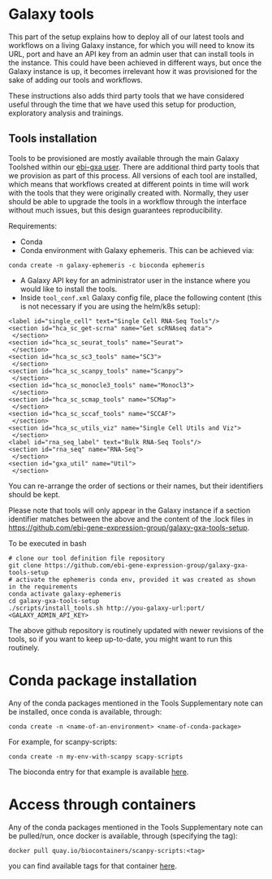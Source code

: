 # Galaxy tools

This part of the setup explains how to deploy all of our latest tools and workflows on a living Galaxy instance, for which you will need to know its URL, port and have an API key from an admin user that can install tools in the instance. This could have been achieved in different ways, but once the Galaxy instance is up, it becomes irrelevant how it was provisioned for the sake of adding our tools and workflows.

These instructions also adds third party tools that we have considered useful through the time that we have used this setup for production, exploratory analysis and trainings.

## Tools installation

Tools to be provisioned are mostly available through the main Galaxy Toolshed within our [ebi-gxa user](https://toolshed.g2.bx.psu.edu/view/ebi-gxa). There are additional third party tools that we provision as part of this process. All versions of each tool are installed, which means that workflows created at different points in time will work with the tools that they were originally created with. Normally, they user should be able to upgrade the tools in a workflow through the interface without much issues, but this design guarantees reproducibility.

Requirements:
- Conda
- Conda environment with Galaxy ephemeris. This can be achieved via:

```
conda create -n galaxy-ephemeris -c bioconda ephemeris
```

- A Galaxy API key for an administrator user in the instance where you would like to install the tools.
- Inside `tool_conf.xml` Galaxy config file, place the following content (this is not necessary if you are using the helm/k8s setup):

```
<label id="single_cell" text="Single Cell RNA-Seq Tools"/>
<section id="hca_sc_get-scrna" name="Get scRNAseq data">
 </section>
<section id="hca_sc_seurat_tools" name="Seurat">
 </section>
<section id="hca_sc_sc3_tools" name="SC3">
 </section>
<section id="hca_sc_scanpy_tools" name="Scanpy">
 </section>
<section id="hca_sc_monocle3_tools" name="Monocl3">
 </section>
<section id="hca_sc_scmap_tools" name="SCMap">
 </section>
<section id="hca_sc_sccaf_tools" name="SCCAF">
 </section>
<section id="hca_sc_utils_viz" name="Single Cell Utils and Viz">
 </section>
<label id="rna_seq_label" text="Bulk RNA-Seq Tools"/>
<section id="rna_seq" name="RNA-Seq">
 </section>
<section id="gxa_util" name="Util">
 </section>
```

You can re-arrange the order of sections or their names, but their identifiers should be kept.

Please note that tools will only appear in the Galaxy instance if a section identifier matches between the above and
the content of the .lock files in https://github.com/ebi-gene-expression-group/galaxy-gxa-tools-setup.

To be executed in bash
```
# clone our tool definition file repository
git clone https://github.com/ebi-gene-expression-group/galaxy-gxa-tools-setup
# activate the ephemeris conda env, provided it was created as shown in the requirements
conda activate galaxy-ephemeris
cd galaxy-gxa-tools-setup
./scripts/install_tools.sh http://you-galaxy-url:port/ <GALAXY_ADMIN_API_KEY>
```

The above github repository is routinely updated with newer revisions of the tools, so if you want to keep
up-to-date, you might want to run this routinely.

# Conda package installation

Any of the conda packages mentioned in the Tools Supplementary note can be installed, once conda is available,
through:

```
conda create -n <name-of-an-environment> <name-of-conda-package>
```

For example, for scanpy-scripts:

```
conda create -n my-env-with-scanpy scapy-scripts
```

The bioconda entry for that example is available [here](https://bioconda.github.io/recipes/scanpy-scripts/README.html).

# Access through containers

Any of the conda packages mentioned in the Tools Supplementary note can be pulled/run, once docker is available, through (specifying the tag):

```
docker pull quay.io/biocontainers/scanpy-scripts:<tag>
```

you can find available tags for that container [here](https://quay.io/repository/biocontainers/scanpy-scripts?tab=tags).
